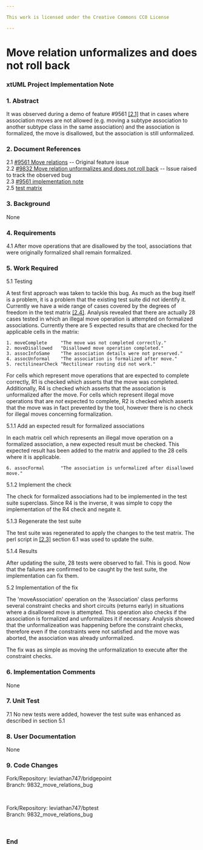 ```yaml
---

This work is licensed under the Creative Commons CC0 License

---
```


# Move relation unformalizes and does not roll back
### xtUML Project Implementation Note

### 1. Abstract

It was observed during a demo of feature #9561 [[2.1]](#2.1) that in cases where
association moves are not allowed (e.g. moving a subtype association to another
subtype class in the same association) and the association is formalized, the
move is disallowed, but the association is still unformalized.

### 2. Document References

<a id="2.1"></a>2.1 [#9561 Move relations](https://support.onefact.net/issues/9561) -- Original feature issue  
<a id="2.2"></a>2.2 [#9832 Move relation unformalizes and does not roll back](https://support.onefact.net/issues/9832) -- Issue raised to track the observed bug  
<a id="2.3"></a>2.3 [#9561 implementation note](9561_move_relations/9561_move_relations_int.md)  
<a id="2.4"></a>2.5 [test matrix](https://github.com/xtuml/bptest/tree/master/src/org.xtuml.bp.ui.canvas.test/matrices/non_generated/association_move.txt)  

### 3. Background

None

### 4. Requirements

4.1 After move operations that are disallowed by the tool, associations that
were originally formalized shall remain formalized.  

### 5. Work Required

5.1 Testing

A test first approach was taken to tackle this bug. As much as the bug itself is
a problem, it is a problem that the existing test suite did not identify it.
Currently we have a wide range of cases covered by the degrees of freedom in the
test matrix [[2.4]](#2.4). Analysis revealed that there are actually 28 cases
tested in which an illegal move operation is attempted on formalized
associations. Currently there are 5 expected results that are checked for the
applicable cells in the matrix:  
```
1. moveComplete     "The move was not completed correctly."
2. moveDisallowed   "Disallowed move operation completed."
3. assocInfoSame    "The association details were not preserved."
4. assocUnformal    "The association is formalized after move."
5. rectilinearCheck "Rectilinear routing did not work."
```
For cells which represent move operations that are expected to complete
correctly, R1 is checked which asserts that the move was completed.
Additionally, R4 is checked which asserts that the association is unformalized
after the move. For cells which represent illegal move operations that are
_not_ expected to complete, R2 is checked which asserts that the move was in
fact prevented by the tool, however there is no check for illegal moves
concerning formalization.

5.1.1 Add an expected result for formalized associations

In each matrix cell which represents an illegal move operation on a formalized
association, a new expected result must be checked. This expected result has
been added to the matrix and applied to the 28 cells where it is applicable.  
```
6. assocFormal      "The association is unformalized after disallowed move."
```

5.1.2 Implement the check

The check for formalized associations had to be implemented in the test suite
superclass. Since R4 is the inverse, it was simple to copy the implementation of
the R4 check and negate it.

5.1.3 Regenerate the test suite

The test suite was regenerated to apply the changes to the test matrix. The perl
script in [[2.3]](#2.3) section 6.1 was used to update the suite.

5.1.4 Results

After updating the suite, 28 tests were observed to fail. This is good. Now that
the failures are confirmed to be caught by the test suite, the implementation
can fix them.

5.2 Implementation of the fix

The 'moveAssociation' operation on the 'Association' class performs several
constraint checks and short circuits (returns early) in situations where a
disallowed move is attempted. This operation also checks if the association is
formalized and unformalizes it if necessary. Analysis showed that the
unformalizeation was happening before the constraint checks, therefore even if
the constraints were not satisfied and the move was aborted, the association was
already unformalized.

The fix was as simple as moving the unformalization to execute after the
constraint checks.

### 6. Implementation Comments

None

### 7. Unit Test

7.1 No new tests were added, however the test suite was enhanced as described in
section 5.1

### 8. User Documentation

None

### 9. Code Changes

Fork/Repository: leviathan747/bridgepoint  
Branch: 9832_move_relations_bug  

<pre>

</pre>

Fork/Repository: leviathan747/bptest  
Branch: 9832_move_relations_bug  

<pre>

</pre>

### End

